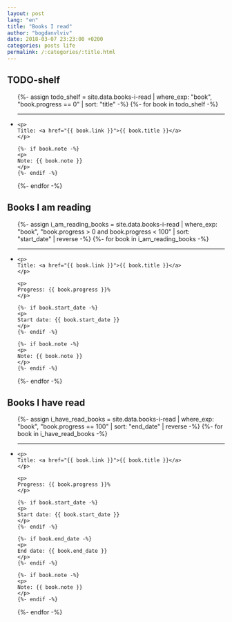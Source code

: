 ```yaml
---
layout: post
lang: "en"
title: "Books I read"
author: "bogdanvlviv"
date: 2018-03-07 23:23:00 +0200
categories: posts life
permalink: /:categories/:title.html
---
```


## TODO-shelf

<ul>
  {%- assign todo_shelf = site.data.books-i-read | where_exp: "book", "book.progress == 0" | sort: "title" -%}
  {%- for book in todo_shelf -%}
  <li>
    <hr/>

    <p>
    Title: <a href="{{ book.link }}">{{ book.title }}</a>
    </p>

    {%- if book.note -%}
    <p>
    Note: {{ book.note }}
    </p>
    {%- endif -%}
  </li>
  {%- endfor -%}
</ul>

## Books I am reading

<ul>
  {%- assign i_am_reading_books = site.data.books-i-read | where_exp: "book", "book.progress > 0 and book.progress < 100" | sort: "start_date" | reverse -%}
  {%- for book in i_am_reading_books -%}
  <li>
    <hr/>

    <p>
    Title: <a href="{{ book.link }}">{{ book.title }}</a>
    </p>

    <p>
    Progress: {{ book.progress }}%
    </p>

    {%- if book.start_date -%}
    <p>
    Start date: {{ book.start_date }}
    </p>
    {%- endif -%}

    {%- if book.note -%}
    <p>
    Note: {{ book.note }}
    </p>
    {%- endif -%}
  </li>
  {%- endfor -%}
</ul>

## Books I have read

<ul>
  {%- assign i_have_read_books = site.data.books-i-read | where_exp: "book", "book.progress == 100" | sort: "end_date" | reverse -%}
  {%- for book in i_have_read_books -%}
  <li>
    <hr/>

    <p>
    Title: <a href="{{ book.link }}">{{ book.title }}</a>
    </p>

    <p>
    Progress: {{ book.progress }}%
    </p>

    {%- if book.start_date -%}
    <p>
    Start date: {{ book.start_date }}
    </p>
    {%- endif -%}

    {%- if book.end_date -%}
    <p>
    End date: {{ book.end_date }}
    </p>
    {%- endif -%}

    {%- if book.note -%}
    <p>
    Note: {{ book.note }}
    </p>
    {%- endif -%}
  </li>
  {%- endfor -%}
</ul>
